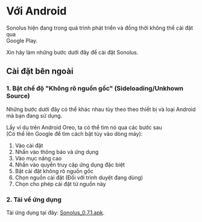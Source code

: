 # Với Android

Sonolus hiện đang trong quá trình phát triển và đồng thời không thể cài đặt qua <br>Google Play.

Xin hãy làm những bước dưới đây để cài đặt Sonolus.

## Cài đặt bên ngoài

### 1. Bật chế độ "Không rõ nguồn gốc" (Sideloading/Unkhown Source)

Những bước dưới đây có thể khác nhau tùy theo theo thiết bị và loại Android mà bạn đang sử dụng.

Lấy ví dụ trên Android Oreo, ta có thể tìm nó qua các bước sau<br>(Có thể lên Google để tìm cách bật tùy vào dòng máy):

1. Vào cài đặt
2. Nhấn vào thông báo và ứng dụng
3. Vào mục nâng cao
4. Nhấn vào quyền truy cập ứng dụng đặc biệt
5. Bật cài đặt không rõ nguồn gốc
6. Chọn nguồn cài đặt (Đối với trình duyệt đang dùng)
7. Chọn cho phép cài đặt từ nguồn này

### 2. Tải về ứng dụng

Tải ứng dụng tại đây: [Sonolus_0.7.1.apk](https://sonolus.com/download/Sonolus_0.7.1.apk).
